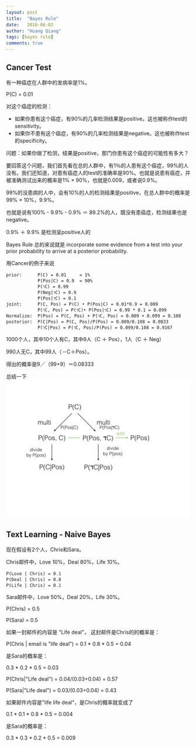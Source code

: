 ```yaml
---
layout: post
title:  "Bayes Rule"
date:   2016-06-02
author: "Huang Qiang"
tags: [bayes rule]
comments: true
---
```


## Cancer Test

有一种癌症在人群中的发病率是1%。

P(C) = 0.01

对这个癌症的检测：

- 如果你患有这个癌症，有90%的几率检测结果是positive。这也被称作test的sensitivity。
- 如果你不患有这个癌症，有90%的几率检测结果是negative。这也被称作test的specificity。

问题：如果你做了检测，结果是positive，那门你患有这个癌症的可能性有多大？

要回答这个问题，我们首先看在总的人群中，有1％的人患有这个癌症，99%的人没有。我们还知道，对患有癌症人的test的准确率是90%。也就是说患有癌症，并被准确测试出来的概率是1% × 90%，也就是0.009，或者说0.9%。

99%的没患病的人中，会有10%的人的检测结果是positive，在总人群中的概率是99% × 10%，9.9%。

也就是说有100% - 9.9% - 0.9% ＝ 89.2%的人，既没有患癌症，检测结果也是negative。

0.9% ＋ 9.9% 是检测呈positive人的

Bayes Rule 总的来说就是 incorporate some evidence from a test into your prior probability to arrive at a posterior probability.

用Cancer的例子来说

```
prior:  	P(C) = 0.01     = 1%
        	P(Pos|C) = 0.9  = 90%
        	P(ℸC) = 0.99
        	P(Neg|ℸC) = 0.9
        	P(Pos|ℸC) = 0.1
joint:      P(C, Pos) = P(C) • P(Pos|C) = 0.01*0.9 = 0.009
            P(ℸC, Pos) = P(ℸC)• P(Pos|ℸC) = 0.99 * 0.1 = 0.099
Normalize:  P(Pos) = P(C, Pos) + P(ℸC, Pos) = 0.009 + 0.099 = 0.108
posterior:  P(C|Pos) = P(C, Pos)/P(Pos) = 0.009/0.108 = 0.0833
            P(ℸC|Pos) = P(ℸC, Pos)/P(Pos) = 0.099/0.108 = 0.9167
```

1000个人，其中10个人有C，其中9人（C ＋ Pos），1人（C ＋ Neg）

990人无C，其中99人（－C＋Pos）。

得出的概率是9／（99+9）＝0.08333

总结一下
![](../images/bayes_rule.jpeg)

## Text Learning - Naive Bayes

现在假设有2个人，Chris和Sara。

Chris邮件中，Love 10%，Deal 80%，Life 10%。

```
P(Love | Chris) = 0.1
P(Deal | Chris) = 0.8
P(Life | Chris) = 0.1
```

Sara邮件中，Love 50%，Deal 20%，Life 30%。

P(Chris) = 0.5

P(Sara) = 0.5

如果一封邮件的内容是 "Life deal"， 这封邮件是Chris的的概率是：

P(Chris | email is "life deal") = 0.1 * 0.8 * 0.5 = 0.04

是Sara的概率是：

0.3 * 0.2 * 0.5 = 0.03

P(Chris|"Life deal") = 0.04/(0.03+0.04) = 0.57

P(Sara|"Life deal") = 0.03/(0.03+0.04) = 0.43

如果邮件内容是"life life deal"，是Chris的概率就变成了

0.1 * 0.1 * 0.8 * 0.5 = 0.004

是Sara的概率是：

0.3 * 0.3 * 0.2 * 0.5 = 0.009

